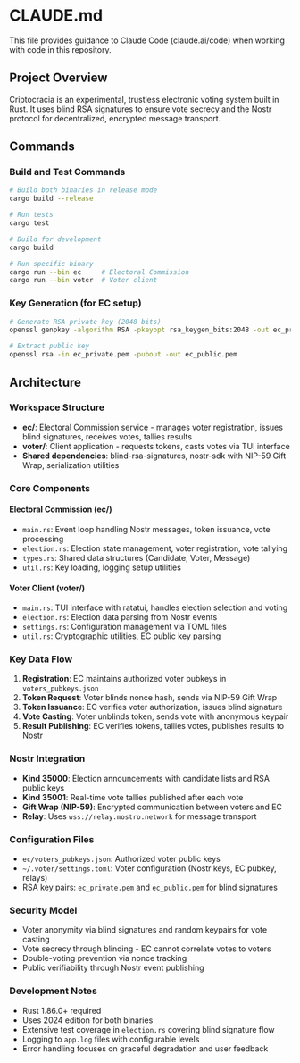 # CLAUDE.md

This file provides guidance to Claude Code (claude.ai/code) when working with code in this repository.

## Project Overview

Criptocracia is an experimental, trustless electronic voting system built in Rust. It uses blind RSA signatures to ensure vote secrecy and the Nostr protocol for decentralized, encrypted message transport.

## Commands

### Build and Test Commands
```bash
# Build both binaries in release mode
cargo build --release

# Run tests
cargo test

# Build for development
cargo build

# Run specific binary
cargo run --bin ec     # Electoral Commission
cargo run --bin voter  # Voter client
```

### Key Generation (for EC setup)
```bash
# Generate RSA private key (2048 bits)
openssl genpkey -algorithm RSA -pkeyopt rsa_keygen_bits:2048 -out ec_private.pem

# Extract public key
openssl rsa -in ec_private.pem -pubout -out ec_public.pem
```

## Architecture

### Workspace Structure
- **ec/**: Electoral Commission service - manages voter registration, issues blind signatures, receives votes, tallies results
- **voter/**: Client application - requests tokens, casts votes via TUI interface
- **Shared dependencies**: blind-rsa-signatures, nostr-sdk with NIP-59 Gift Wrap, serialization utilities

### Core Components

#### Electoral Commission (ec/)
- `main.rs`: Event loop handling Nostr messages, token issuance, vote processing
- `election.rs`: Election state management, voter registration, vote tallying
- `types.rs`: Shared data structures (Candidate, Voter, Message)
- `util.rs`: Key loading, logging setup utilities

#### Voter Client (voter/)
- `main.rs`: TUI interface with ratatui, handles election selection and voting
- `election.rs`: Election data parsing from Nostr events
- `settings.rs`: Configuration management via TOML files
- `util.rs`: Cryptographic utilities, EC public key parsing

### Key Data Flow
1. **Registration**: EC maintains authorized voter pubkeys in `voters_pubkeys.json`
2. **Token Request**: Voter blinds nonce hash, sends via NIP-59 Gift Wrap
3. **Token Issuance**: EC verifies voter authorization, issues blind signature
4. **Vote Casting**: Voter unblinds token, sends vote with anonymous keypair
5. **Result Publishing**: EC verifies tokens, tallies votes, publishes results to Nostr

### Nostr Integration
- **Kind 35000**: Election announcements with candidate lists and RSA public keys
- **Kind 35001**: Real-time vote tallies published after each vote
- **Gift Wrap (NIP-59)**: Encrypted communication between voters and EC
- **Relay**: Uses `wss://relay.mostro.network` for message transport

### Configuration Files
- `ec/voters_pubkeys.json`: Authorized voter public keys
- `~/.voter/settings.toml`: Voter configuration (Nostr keys, EC pubkey, relays)
- RSA key pairs: `ec_private.pem` and `ec_public.pem` for blind signatures

### Security Model
- Voter anonymity via blind signatures and random keypairs for vote casting
- Vote secrecy through blinding - EC cannot correlate votes to voters
- Double-voting prevention via nonce tracking
- Public verifiability through Nostr event publishing

### Development Notes
- Rust 1.86.0+ required
- Uses 2024 edition for both binaries
- Extensive test coverage in `election.rs` covering blind signature flow
- Logging to `app.log` files with configurable levels
- Error handling focuses on graceful degradation and user feedback